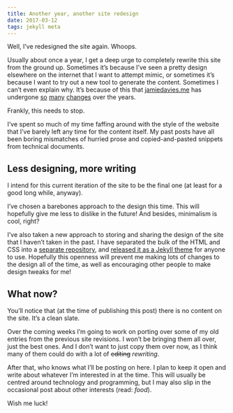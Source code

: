 ```yaml
---
title: Another year, another site redesign
date: 2017-03-12
tags: jekyll meta
---
```


Well, I’ve redesigned the site again. Whoops.

Usually about once a year, I get a deep urge to completely rewrite this site from the ground up. Sometimes it’s because I’ve seen a pretty design elsewhere on the internet that I want to attempt mimic, or sometimes it’s because I want to try out a new tool to generate the content. Sometimes I can’t even explain why. It’s because of this that [jamiedavies.me](https://jamiedavies.me) has undergone [so](http://web.archive.org/web/20130704225000/http://jamiedavies.me/) [many](http://web.archive.org/web/20140517174051/http://jamiedavies.me/) [changes](http://web.archive.org/web/20150801155227/http://jamiedavies.me/) over the years.

Frankly, this needs to stop.

I’ve spent so much of my time faffing around with the style of the website that I’ve barely left any time for the content itself. My past posts have all been boring mismatches of hurried prose and copied-and-pasted snippets from technical documents.

## Less designing, more writing

I intend for this current iteration of the site to be the final one (at least for a good long while, anyway).

I’ve chosen a barebones approach to the design this time. This will hopefully give me less to dislike in the future! And besides, minimalism is cool, right?

I’ve also taken a new approach to storing and sharing the design of the site that I haven’t taken in the past. I have separated the bulk of the HTML and CSS into a [separate repository](https://github.com/daviesjamie/jekyll-bland), and [released it as a Jekyll theme](https://rubygems.org/gems/jekyll-bland) for anyone to use. Hopefully this openness will prevent me making lots of changes to the design all of the time, as well as encouraging other people to make design tweaks for me!

## What now?

You’ll notice that (at the time of publishing this post) there is no content on the site. It’s a clean slate.

Over the coming weeks I’m going to work on porting over some of my old entries from the previous site revisions. I won’t be bringing them all over, just the best ones. And I don’t want to just copy them over now, as I think many of them could do with a lot of ~~editing~~ *rewriting*.

After that, who knows what I’ll be posting on here. I plan to keep it open and write about whatever I’m interested in at the time. This will usually be centred around technology and programming, but I may also slip in the occasional post about other interests (read: *food*).

Wish me luck!
